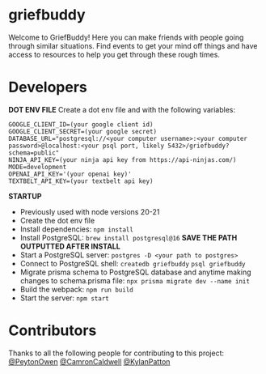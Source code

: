 # griefbuddy

Welcome to GriefBuddy! Here you can make friends with people going through similar situations. Find events to get your mind off things and have access to resources to help you get through these rough times.

# Developers

**DOT ENV FILE**
Create a dot env file and with the following variables:
```
GOOGLE_CLIENT_ID=(your google client id)
GOOGLE_CLIENT_SECRET=(your google secret)
DATABASE_URL="postgresql://<your computer username>:<your computer password>@localhost:<your psql port, likely 5432>/griefbuddy?schema=public"
NINJA_API_KEY=(your ninja api key from https://api-ninjas.com/)
MODE=development
OPENAI_API_KEY='(your openai key)'
TEXTBELT_API_KEY=(your textbelt api key)
```

**STARTUP**
* Previously used with node versions 20-21
* Create the dot env file
* Install dependencies: ```npm install```
* Install PostgreSQL: ```brew install postgresql@16``` **SAVE THE PATH OUTPUTTED AFTER INSTALL**
* Start a PostgreSQL server: ```postgres -D <your path to postgres>```
* Connect to PostgreSQL shell: ```createdb griefbuddy``` ```psql griefbuddy```
* Migrate prisma schema to PostgreSQL database and anytime making changes to schema.prisma file: ```npx prisma migrate dev --name init```
* Build the webpack: ```npm run build```
* Start the server: ```npm start```


# Contributors
Thanks to all the following people for contributing to this project:
[@PeytonOwen](https://github.com/peytono)
[@CamronCaldwell](https://github.com/ccaldwell11)
[@KylanPatton](https://github.com/kycodee)